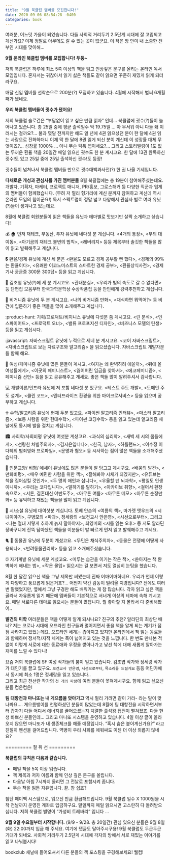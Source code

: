 ```yaml
---
title: "9월 북클럽 멤버를 모집합니다!"
date: 2020-09-06 08:54:28 -0400
categories: book
---
```



여러분, 어느덧 가을이 되었습니다.  다들 사회적 거리두기 2.5단계 시대에 잘 고립되고 계신가요? 
이제 정말로 아무데도 갈 수 있는 곳이 없군요.  이 작은 방 안이 내 소중한 전부인 시대를 맞이해…



<strong>9월 온라인 북클럽 멤버를 모집합니다!   두둥~ </strong>



저희 북클럽은 하루에 최소 5쪽 이상의 책을 읽고 인상깊은 문구를 올리는 온라인 독서 모임입니다. 
혼자서는 귀찮아서 읽기 싫은 책들도 같이 읽으면 꾸준히 재밌게 읽게 되더라구요.

매달 신입 멤버를 선착순으로 200분(?) 모집하고 있습니다. 4월에 시작해서 벌써 6개월 째가 됐네요.


<strong>우리 북클럽 멤버들이 굇수가 됐어요!</strong>

저희 북클럽 슬로건은 “부담없이 읽고 싶은 만큼 읽자” 인데… 북클럽에 굇수(?)들이 늘어나고 있습니다.
총 25일 중에 평균 출석일수 막 19.75일 …  아 무서워 아니 다들 왜 이러시는 걸까요?…
불과 몇달 전까지만 해도 일 년에 4권 읽으셨던 분이 한 달에 4권 읽는 사람으로 진화하더니 이제 막 한 달에 8권 읽게 되신 분이 계신데  이 성장률 대체 무엇이죠?…  성장률 1000% … 아니 무슨 틱톡 앱이세요?…
그리고 스토리텔링이 1도 없는  두꺼운 환율 책을 20일간 매일 읽으신 굇수도 한 분 계시고요.
한 달에 13권 완독하신 굇수!도 있고
25일 중에 25일 출석하신 굇수!도 등장!


굇수들이 넘쳐나서 북클럽 멤버들 만으로 굇수대백과사전(?)  한 권 나올 기세입니다.


<strong>다채로운 개성과 관심사를 가진 멤버분들</strong>
8월 북클럽에는 총 19분이 참여해주셨는데요. 개발자, 기획자, 마케터, 프로젝트 매니저, PR/홍보, 그로스해커 등 다양한 직군과 업계의 멤버들이 함께했습니다. 
 (무려 저 멀리 헝가리에 계신 분까지 참여하고 계신데 역시 온라인 모임의 힘이군요!)
독서 스펙트럼이 정말 넓고 다양해서 관심사 별로 여러 유닛(?)들이 생겨나고 있는데요.


8월에 북클럽 회원분들이 읽은 책들을 유닛과 테마별로  맛보기만 살짝 소개하고 싶습니다!

:moneybag: :house:  먼저 재테크, 부동산, 투자 유닛에  네다섯 분 계십니다. <4개의 통장>, <부의 대이동>, <아기곰의 재테크 불변의 법칙>, <레버리지> 등등 제목부터 솔깃한 책들을 많이 읽고 발췌해주고 계십니다.

:heavy_dollar_sign: 환율/경제 유닛에 계신 세 분은 <환율도 모르고 경제 공부할 뻔 했다>, <경제의 99%는 환율이다>, <유쾌한 이코노미스트의 스마트한 경제 공부>, <환율상식사전>, <경제기사 궁금증 300문 300답> 등을 읽고 계십니다.

:rocket:  김초엽 유닛(?)에  세 분 계시고요. <관내분실>, <우리가 빛의 속도로 갈 수 없다면> 등 단편집 모음부터 한국과학문학상 수상작품집 등을 만인에게 강력추천하고 계십니다.

:green_salad:  비거니즘 유닛에 두 분 계시고요.  <나의 비거니즘 만화>, <채식하면 뭐먹어?> 등 비건에 입문하기 좋은 책들을 많이 소개해주고 계십니다.

:product-hunt:  기획/프로덕트/비지니스 유닛에  다섯분 쯤 계시고요. <린 분석>, <인스파이어드>, <프로덕트 오너>, <밸류 프로포지션 디자인>, <비즈니스 모델의 탄생> 등을 읽고 계십시다.

:javascript:  자바스크립트 유닛에  누적으로 세네 분 계시고요. <코어 자바스크립트>, <자바스크립트로 보는 자료구조와 알고리즘> 을 읽으셨습니다. 자바스크립트 개발자분들 함께 해요.

:woman:  여성/페미니즘 유닛에 많은 분들이 계시고, <여자는 왜 완벽하려 애쓸까>, <뒤에 올 여성들에게>, <이곳의 페미니스트>, <잃어버린 임금을 찾아서>, <에코페미니즘>, <페미니즘 선언> 등을 읽고 공유해주고 계세요. 좋은 책들 많이 알려주셔서 감사합니다.

:computer:  개발이론/인프라 유닛에 저 포함 네다섯 분 있구요. <테스트 주도 개발>, <도메인 주도 설계>, <클린 코드>, <엔터프라이즈 환경을 위한 마이크로서비스> 등을 읽으며 공부하고 계십니다.

:heavy_plus_sign:  수학/알고리즘 유닛에 현재 두분 있고요. <파이썬 알고리즘 인터뷰>, <마스터 알고리즘>, <보통 사람을 위한 현대수학>, <파이썬 코딩수학> 등을 읽고 있는데  알고리즘 채널에도 동시에 발을 걸치고 계십니다.

:cityscape:  사회학/사회비평 유닛에  여섯분 계셨고요. <과식의 심리학>, <새벽 세 시의 몸들에게>, <선량한 차별주의자>, <김지은입니다>, <한국, 남자>, <하틀랜드>, <이수정 이다혜의 범죄영화 프로파일>, <문명과 혐오> 등 시사하는 점이 많은 책들을 소개해주셨습니다.

:page_facing_up:  인문교양/ 비평/ 에세이 유닛에도 많은 분들이 발 담그고 계시구요.  <배움의 발견>, <만화비평>, <매우 예민한 사람을 위한 책>, <잘해봐야 시체가 되겠지만>, <유튜브는 책을 집어삼킬 것인가>, <두 명의 애인과 삽니다>, <우울할 땐 뇌과학>, <평일도 인생이니까>, <우리는 코다입니다>, <말하기를 말하기>, <아카이브 취향>, <걸어서 환장 속으로>, <서른, 결혼대신 야반도주>, <아무튼 여름> <아무튼 메모> <아무튼 순정만화> 등 유익하고 재밌는 책들을 많이 읽고 계십니다.

:notebook:  시/소설 유닛에 대여섯분 계십니다. 토베 얀손의 <여름의 책>, 마가렛 앳우드의 <시녀이야기>, 구병모의 <파과>, 정세랑의 <보건교사 안은영>, <시선으로부터>, 그리고 <나는 절대 저렇게 추하게 늙지 말아야지>, 최영미의 <시를 읽는 오후> 등 저도 알라딘 장바구니에 잔뜩 담아놨던 책들을 이분들이 발 빠르게 먼저 읽고 발췌해주고 계세요.

:cat2: :sheep:  동물권 유닛에 두분이 계셨고요.  <무민은 채식주의자>, <동물은 전쟁에 어떻게 사용되나>, <반려동물관리학> 등을 읽고 소개해주셨습니다.

:alarm_clock:  자기계발 유닛에 세분 계셨고요. <미루는 습관을 이기는 작은 책>, <쏟아지는 책 완벽하게 해내는 법>, <작은 몰입> 읽으시는 걸 보면서 저도 열심히 눈팅을 했습니다.



8월 한 달간 읽으신 책을 그냥 제목만 써봤는데  진짜 어마어마하네요.  우리가 언제 이렇게 다양하고 풍요롭게 읽은거죠?… 어쩐지 약간 감동이 밀려올 지경입니다? 전에도 여러번 말했었지만, 옆에서 그냥 구경만 해도 배워가는 게 참 많습니다.
각자 읽고 싶은 책을 골라서 자유롭게 읽기 때문에 멤버들이 기본적으로 서너개 이상의 테마에 속해 계시고요. 매달 서로다른 테마로 읽으시는 분들이 많답니다.  뭘 좋아할 지 몰라서 다 준비해봤어..


<strong>발견의 미학</strong>
여러분들은 책을 어떻게 알게 되시나요? 친구의 추천? 알라딘의 최상단 배너?  저는 코로나 시대에 오프라인 친구들과 멀어지면서 좋을 책을 알게 되는 계기가 점점 사라지고 있었는데요.  오프라인 세계는 좁아지고 있지만  온라인에서 책 읽는 동료들과 함께하며  정서적/지적 세계는 폭이 넓어지고 있는 것을 느낍니다. 한 번도 만나본 적 없이 이렇게 서로에 대한 동료애와 우정을 쌓아나가고 낯선 책에 대해 새롭게 알아가는 재미를 느낄 수 있다니!

요즘 저희 북클럽에 SF 여성 작가들의 붐이 일고 있습니다. 김초엽 작가와 정세랑 작가가 대인기를 끌고 있구요. `보건교사 안은영`, `시선으로부터`, `목소리를 드릴게요` 등등  어딘가에서 동시에 최소 1명은 정세랑을 읽고 있습니다..  
그리고 최근 천선란 작가의 `천 개의 파랑`에 여러 분들이 꽂혀계시구요. 함께 읽고 싶으신 분들 컴온컴온!


<strong>팀 대항전과 마니또는 내 게으름을 앗아가고</strong>
역시 멀리 가려면 같이 가라- 라는 말이 맞나봐요…. 게으름뱅이를 천명하셨던 분들이 많았는데 8월에 팀 대항전을 시작하면서부터 갑자기 다들 어디서 에너지를 끌어오셨는지 치열한 출석왕 접전이 펼쳐졌죠. 다들 현생 바쁘신 분들인데…
그리고 마니또 시스템을 운영하고 있습니다.  4일 이상 글이 올라오지 않으면 마니또가 내 생존체크를 해줄 예정입니다. “혹시 숨은 붙어계신가요?” 라고 친절히 멘션을 걸어드립니다. 역병이 우리 사회를 에워싸도  이젠 더 이상 외롭지 않네요?



=========  절 취 선  =========

<strong>북클럽의 규칙은 다음과 같습니다.</strong>


- 매일 책을 5쪽 이상 읽습니다.
- 책 제목과 저자 이름과 함께  인상 깊은 문구를 올립니다.
- 다음날 아침 7시까지 올리면 그 전날로 포함시켜 줍니다.
- 무슨 책을 읽든 자유입니다.
끝. 참 쉽죠?


첨단 페이백 시스템으로, 읽으신 만큼 환급해드립니다.  9월 북클럽 일수 X 1000원을 시작 전날까지 운영진 계좌로 입금하구요. 말일까지 매일 읽으시면  고스란히 다 돌려받으십니다.  저희 북클럽 별명이 “가성비 트레바리” 입니다 …

<strong>9월 9일 수요일부터 시작합니다.</strong>  (9/9 - 9/28. 총 20일간)
관심 있으신 분들은 9월 8일(화) 22:00까지 입금 해 주세요. 여기에 댓글도 달아주시구용!
9월 북클럽도 두근두근 기대가 되네요. 사회적 거리두기 2.5단계 시대에 각자의 방에서 서로 재밌는 이야기를 읽고 나눠봅시다! 

bookclub 채널에 들어오셔서 다른 분들의 책 포스팅을 구경해보세요!  웰컴!

 
